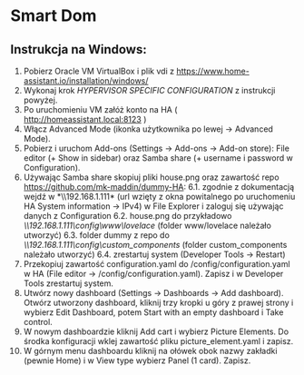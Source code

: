 # Smart Dom

## Instrukcja na Windows:
1. Pobierz Oracle VM VirtualBox i plik vdi z https://www.home-assistant.io/installation/windows/ 
2. Wykonaj krok *HYPERVISOR SPECIFIC CONFIGURATION* z instrukcji powyżej.
3. Po uruchomieniu VM załóż konto na HA ( http://homeassistant.local:8123 )
4. Włącz Advanced Mode (ikonka użytkownika po lewej -> Advanced Mode).
5. Pobierz i uruchom Add-ons (Settings -> Add-ons -> Add-on store): File editor (+ Show in sidebar) oraz Samba share (+ username i password w Configuration).
6. Używając Samba share skopiuj pliki house.png oraz zawartość repo https://github.com/mk-maddin/dummy-HA:
6.1. zgodnie z dokumentacją wejdź w *\\\192.168.1.111\* (url wzięty z okna powitalnego po uruchomeniu HA System information -> IPv4) w File Explorer i zaloguj się używając danych z Configuration
6.2. house.png do przykładowo *\\\192.168.1.111\config\www\lovelace* (folder www/lovelace należało utworzyć) 
6.3. folder dummy z repo do *\\\192.168.1.111\config\custom_components* (folder custom_components należało utworzyć)
6.4. zrestartuj system (Developer Tools -> Restart)
7. Przekopiuj zawartość configuration.yaml do /config/configuration.yaml w HA (File editor -> /config/configuration.yaml). Zapisz i w Developer Tools zrestartuj system.
8. Utwórz nowy dashboard (Settings -> Dashboards -> Add dashboard). Otwórz utworzony dashboard, kliknij trzy kropki u góry z prawej strony i wybierz Edit Dashboard, potem Start with an empty dashboard i Take control.
9. W nowym dashboardzie kliknij Add cart i wybierz Picture Elements. Do środka konfiguracji wklej zawartość pliku picture_element.yaml i zapisz.
10. W górnym menu dashboardu kliknij na ołówek obok nazwy zakładki (pewnie Home) i w View type wybierz Panel (1 card). Zapisz.
